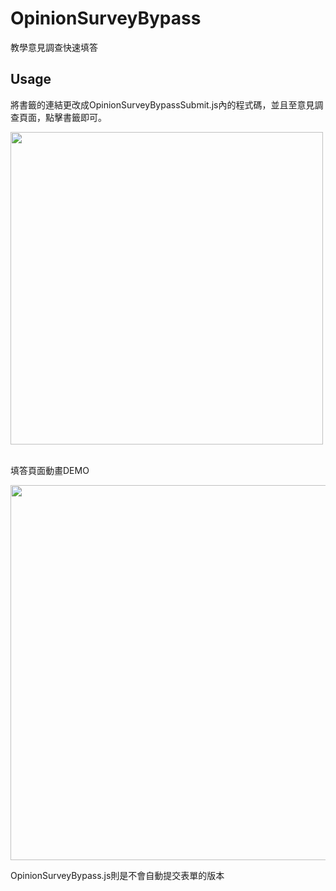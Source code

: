 # OpinionSurveyBypass
教學意見調查快速填答
## Usage
將書籤的連結更改成OpinionSurveyBypassSubmit.js內的程式碼，並且至意見調查頁面，點擊書籤即可。

<img src="https://i.imgur.com/C506Hpq.png" width="500"/>  

填答頁面動畫DEMO  

<img src="https://i.imgur.com/Rt9PwnR.gif" width="600" />



OpinionSurveyBypass.js則是不會自動提交表單的版本
